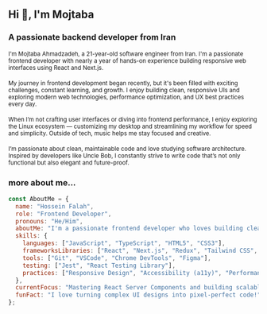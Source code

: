 ## Hi 👋, I'm Mojtaba

### <strong>A passionate backend developer from Iran</strong>

<div>
  <small>
    I'm Mojtaba Ahmadzadeh, a 21-year-old software engineer from Iran. I'm a passionate frontend developer with nearly a year of hands-on experience building responsive web interfaces using React and Next.js.
  </small>
</div>

<br/>
<div>
  <small>
   My journey in frontend development began recently, but it's been filled with exciting challenges, constant learning, and growth. I enjoy building clean, responsive UIs and exploring modern web technologies, performance optimization, and UX best practices every day.
  </small>
</div>

<br/>
<div>
  <small>
When I’m not crafting user interfaces or diving into frontend performance, I enjoy exploring the Linux ecosystem — customizing my desktop and streamlining my workflow for speed and simplicity. Outside of tech, music helps me stay focused and creative.
  </small>
</div>

<br/>
<div>
  <small>
I’m passionate about clean, maintainable code and love studying software architecture. Inspired by developers like Uncle Bob, I constantly strive to write code that’s not only functional but also elegant and future-proof.
  </small>
</div>

### <strong>more about me...</strong>

```js
const AboutMe = {
  name: "Hossein Falah",
  role: "Frontend Developer",
  pronouns: "He/Him",
  aboutMe: "I'm a passionate frontend developer who loves building clean and user-friendly web applications.",
  skills: {
    languages: ["JavaScript", "TypeScript", "HTML5", "CSS3"],
    frameworksLibraries: ["React", "Next.js", "Redux", "Tailwind CSS", "Bootstrap", "MUI"],
    tools: ["Git", "VSCode", "Chrome DevTools", "Figma"],
    testing: ["Jest", "React Testing Library"],
    practices: ["Responsive Design", "Accessibility (a11y)", "Performance Optimization", "SEO Basics"],
  },
  currentFocus: "Mastering React Server Components and building scalable frontend architectures",
  funFact: "I love turning complex UI designs into pixel-perfect code!",
};

```

